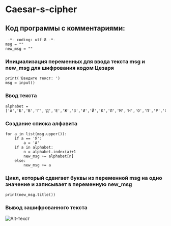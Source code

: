 # Caesar-s-cipher
## Код программы с комментариями:   
```
 -*- coding: utf-8 -*-
msg = ""
new_msg = ""
```
### Инициализация переменных для ввода текста msg и new_msg для шифрования кодом Цезаря
```
print('Введите текст: ')
msg = input()
```
### Ввод текста
```
alphabet = ['А','Б','В','Г','Д','Е','Ж','З','И','Й','К','Л','М','Н','О','П','Р','С','Т','У','Ф','Х','Ц','Ч','Ш','Щ','Ъ','Ы','Ь','Э','Ю','Я']
```
### Создание списка алфавита
```
for a in list(msg.upper()):
    if a == 'Я':
        a = 'A'
    if a in alphabet:
        n = alphabet.index(a)+1
        new_msg += alphabet[n]
    else:
        new_msg += a
```        
### Цикл, который сдвигает буквы из переменной msg на одно значение и записывает в переменную new_msg

```
print(new_msg.title()) 
```
### Вывод зашифрованного текста

![Alt-текст](https://skr.sh/i/200920/MEaPGlql.jpg?download=1)
